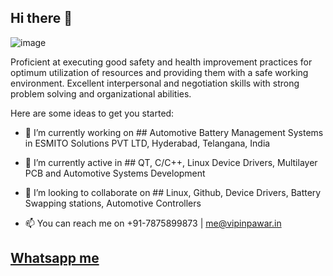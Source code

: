 ## Hi there 👋

![image](https://www.kali.org/blog/kali-linux-2019-4-release/images/kali-preview-boot.gif)

Proficient at executing good safety and health improvement practices for optimum utilization of resources and providing them with a safe working environment. Excellent interpersonal and negotiation skills with strong problem solving and organizational abilities.


Here are some ideas to get you started:

- 🔭 I’m currently working on ## Automotive Battery Management Systems in ESMITO Solutions PVT LTD, Hyderabad, Telangana, India
- 🌱 I’m currently active in ## QT, C/C++, Linux Device Drivers, Multilayer PCB and Automotive Systems Development
- 👯 I’m looking to collaborate on ## Linux, Github, Device Drivers, Battery Swapping stations, Automotive Controllers

- 📫 You can reach me on +91-7875899873 | me@vipinpawar.in


## [Whatsapp me](https://wa.me/+917875899873/?text=Hi%20VipinK,%20Github%20Reference)
